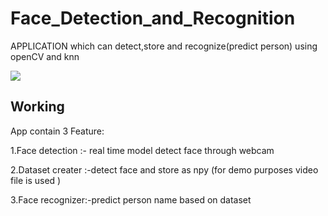 # Face_Detection_and_Recognition
APPLICATION which can detect,store and recognize(predict person) using openCV and knn


![](output.gif)

## Working
App contain 3 Feature:

1.Face detection :- real time model detect face through webcam

2.Dataset creater :-detect face and store as npy (for demo purposes video file is used )

3.Face recognizer:-predict person name based on dataset


